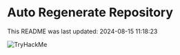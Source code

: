 # Auto Regenerate Repository

This README was last updated: 2024-08-15 11:18:23

 ![TryHackMe](https://tryhackme.com/badge/533634)